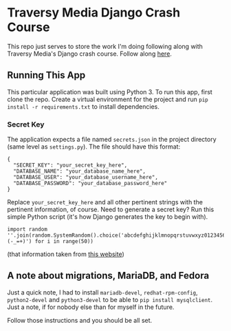 # Traversy Media Django Crash Course
This repo just serves to store the work I'm doing following along with Traversy Media's Django crash course. Follow along [here](https://www.youtube.com/watch?v=D6esTdOLXh4).

## Running This App
This particular application was built using Python 3.
To run this app, first clone the repo. Create a virtual environment for the project and run `pip install -r requirements.txt` to install dependencies.

### Secret Key
The application expects a file named `secrets.json` in the project directory (same level as `settings.py`). The file should have this format:
```
{
  "SECRET_KEY": "your_secret_key_here",
  "DATABASE_NAME": "your_database_name_here",
  "DATABASE_USER": "your_database_username_here",
  "DATABASE_PASSWORD": "your_database_password_here"
}
```
Replace `your_secret_key_here` and all other pertinent strings with the pertinent information, of course. Need to generate a secret key? Run this simple Python script (it's how Django generates the key to begin with). 
```
import random
''.join(random.SystemRandom().choice('abcdefghijklmnopqrstuvwxyz0123456789!@#$%^&*(-_=+)') for i in range(50))
```
(that information taken from [this website](https://foxrow.com/generating-django-secret-keys))

## A note about migrations, MariaDB, and Fedora
Just a quick note, I had to install `mariadb-devel`, `redhat-rpm-config`, `python2-devel` and `python3-devel` to be able to `pip install mysqlclient`. Just a note, if for nobody else than for myself in the future.

Follow those instructions and you should be all set.